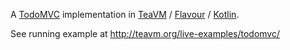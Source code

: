 A [TodoMVC](http://todomvc.com/) implementation in 
[TeaVM](https://github.com/konsoletyper/teavm) / 
[Flavour](https://github.com/konsoletyper/teavm-flavour) / 
[Kotlin](http://kotlinlang.org/).

See running example at
http://teavm.org/live-examples/todomvc/